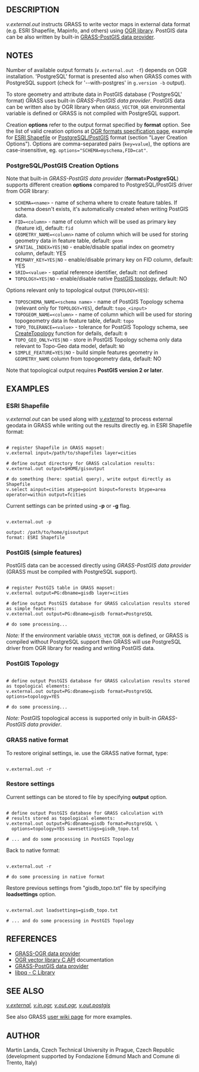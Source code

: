 
## DESCRIPTION

*v.external.out* instructs GRASS to write vector maps in
external data format (e.g. ESRI Shapefile, Mapinfo, and others)
using [OGR library](https://gdal.org/). PostGIS data can
be also written by
built-in [GRASS-PostGIS
data provider](https://trac.osgeo.org/grass/wiki/Grass7/VectorLib/PostGISInterface).

## NOTES

Number of available output formats (`v.external.out -f`)
depends on OGR installation. 'PostgreSQL' format is presented also
when GRASS comes with PostgreSQL support (check for '--with-postgres'
in `g.version -b` output).

To store geometry and attribute data in PostGIS database ('PostgreSQL'
format) GRASS uses built-in *GRASS-PostGIS data
provider*. PostGIS data can be written also by OGR library
when `GRASS_VECTOR_OGR` environmental variable is defined or
GRASS is not compiled with PostgreSQL support.

Creation **options** refer to the output format specified
by **format** option. See the list of valid creation options
at [OGR formats
specification page](https://gdal.org/en/stable/drivers/vector/), example
for [ESRI
Shapefile](https://gdal.org/en/stable/drivers/vector/shapefile.html)
or [PostgreSQL/PostGIS](https://gdal.org/en/stable/drivers/vector/pg.html)
format (section "Layer Creation Options"). Options are
comma-separated pairs (`key=value`), the options are
case-insensitive,
eg. `options="SCHEMA=myschema,FID=cat"`.

### PostgreSQL/PostGIS Creation Options

Note that built-in *GRASS-PostGIS data provider*
(**format=PostgreSQL**) supports different creation **options**
compared to PostgreSQL/PostGIS driver from OGR library:

* `SCHEMA=<name>` - name of schema where to create
  feature tables. If schema doesn't exists, it's automatically created
  when writing PostGIS data.
* `FID=<column>` - name of column which will be used as
  primary key (feature id), default: `fid`
* `GEOMETRY_NAME=<column>` name of column which will
  be used for storing geometry data in feature table, default: `geom`
* `SPATIAL_INDEX=YES|NO` - enable/disable spatial index on geometry column, default: YES
* `PRIMARY_KEY=YES|NO` - enable/disable primary key on FID column, default: YES
* `SRID=<value>` - spatial reference identifier,
  default: not defined
* `TOPOLOGY=YES|NO` - enable/disable
  native [PostGIS
  topology](https://grasswiki.osgeo.org/wiki/PostGIS_Topology), default: NO

Options relevant only to topological output (`TOPOLOGY=YES`):

* `TOPOSCHEMA_NAME=<schema name>` - name of PostGIS
  Topology schema (relevant only for `TOPOLOGY=YES`),
  default: `topo_<input>`
* `TOPOGEOM_NAME=<column>` - name of column which
  will be used for storing topogeometry data in feature table,
  default: `topo`
* `TOPO_TOLERANCE=<value>` - tolerance for PostGIS
  Topology schema,
  see [CreateTopology](https://postgis.net/docs/CreateTopology.html)
  function for defails, default: `0`
* `TOPO_GEO_ONLY=YES|NO` - store in PostGIS Topology schema
  only data relevant to Topo-Geo data model, default: `NO`
* `SIMPLE_FEATURE=YES|NO` - build simple features geometry
  in `GEOMETRY_NAME` column from topogeometry data, default:
  NO

Note that topological output requires **PostGIS version 2 or later**.

## EXAMPLES

### ESRI Shapefile

*v.external.out* can be used along with
*[v.external](v.external.html)* to process external
geodata in GRASS while writing out the results directly eg. in ESRI
Shapefile format:

```

# register Shapefile in GRASS mapset:
v.external input=/path/to/shapefiles layer=cities

# define output directory for GRASS calculation results:
v.external.out output=$HOME/gisoutput

# do something (here: spatial query), write output directly as Shapefile
v.select ainput=cities atype=point binput=forests btype=area operator=within output=fcities

```

Current settings can be printed using **-p** or **-g** flag.

```

v.external.out -p

output: /path/to/home/gisoutput
format: ESRI Shapefile

```

### PostGIS (simple features)

PostGIS data can be accessed directly using *GRASS-PostGIS data
provider* (GRASS must be compiled with PostgreSQL support).

```

# register PostGIS table in GRASS mapset:
v.external output=PG:dbname=gisdb layer=cities

# define output PostGIS database for GRASS calculation results stored as simple features:
v.external.out output=PG:dbname=gisdb format=PostgreSQL

# do some processing...

```

*Note:* If the environment variable `GRASS_VECTOR_OGR`
is defined, or GRASS is compiled without PostgreSQL support then GRASS
will use PostgreSQL driver from OGR library for reading and writing
PostGIS data.

### PostGIS Topology

```

# define output PostGIS database for GRASS calculation results stored as topological elements:
v.external.out output=PG:dbname=gisdb format=PostgreSQL options=topology=YES

# do some processing...

```

*Note:* PostGIS topological access is supported only in
built-in *GRASS-PostGIS data provider*.

### GRASS native format

To restore original settings, ie. use the GRASS native format, type:

```

v.external.out -r

```

### Restore settings

Current settings can be stored to file by specifying **output** option.

```

# define output PostGIS database for GRASS calculation with
# results stored as topological elements:
v.external.out output=PG:dbname=gisdb format=PostgreSQL \
  options=topology=YES savesettings=gisdb_topo.txt

# ... and do some processing in PostGIS Topology

```

Back to native format:

```

v.external.out -r

# do some processing in native format

```

Restore previous settings from "gisdb\_topo.txt" file by
specifying **loadsettings** option.

```

v.external.out loadsettings=gisdb_topo.txt

# ... and do some processing in PostGIS Topology

```

## REFERENCES

* [GRASS-OGR data provider](https://trac.osgeo.org/grass/wiki/Grass7/VectorLib/OGRInterface)
* [OGR vector library C API](https://gdal.org/en/stable/api/) documentation
* [GRASS-PostGIS data provider](https://trac.osgeo.org/grass/wiki/Grass7/VectorLib/PostGISInterface)
* [libpq - C Library](https://www.postgresql.org/docs/9.1/static/libpq.html)

## SEE ALSO

*[v.external](v.external.html),
[v.in.ogr](v.in.ogr.html),
[v.out.ogr](v.out.ogr.html),
[v.out.postgis](v.out.postgis.html)*

See
also GRASS [user wiki page](https://grasswiki.osgeo.org/wiki/Working_with_external_data_in_GRASS_7) for more examples.

## AUTHOR

Martin Landa, Czech Technical University in Prague, Czech Republic
(development supported by Fondazione Edmund Mach and Comune di Trento, Italy)
